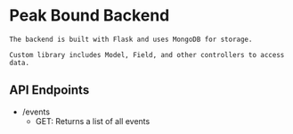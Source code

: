 # Peak Bound Backend
	The backend is built with Flask and uses MongoDB for storage.
	
	Custom library includes Model, Field, and other controllers to access data.

## API Endpoints

- /events
	- GET: Returns a list of all events
